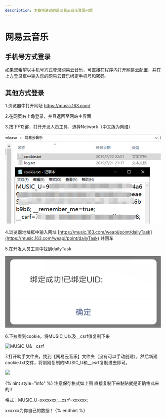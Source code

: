 ```yaml
---
description: 本章将讲述的是网易云音乐登录问题
---
```


# 网易云音乐

## 手机号方式登录

如果您希望以手机号方式登录网易云音乐，可直接在程序内打开网易云配置，并在上方登录框中输入您的网易云音乐绑定手机号和密码。

## 其他方式登录

1.浏览器中打开网址 https://music.163.com/

2.在网页右上角登录，并且返回至网站主界面

3.按下F12键，打开开发人员工具，选择Network（中文版为网络）

![Network](../.gitbook/assets/image%20%2815%29.png)

4.浏览器地址框中输入网址 [https://music.163.com/weapi/point/dailyTask](https://music.163.com/weapi/point/dailyTask) 并回车

5.在开发人员工具中找到dailyTask

![dailyTask](../.gitbook/assets/image%20%286%29.png)

6.下拉看到cookie，将MUSIC\_U以及\_\_csrf值复制下来

![MUSIC\_U&amp;\_\_csrf](../.gitbook/assets/image%20%2821%29.png)

7.打开助手文件夹，找到【网易云音乐】文件夹（没有可以手动创建），然后新建cookie.txt文件，将刚刚复制的MUSIC\_U和\_\_csrf复制进去即可。

![](../.gitbook/assets/image%20%2826%29.png)

{% hint style="info" %}
注意保存格式如上图 直接复制下来黏贴就是正确格式来的!!

格式：MUSIC\_U=xxxxxxx;\_\_csrf=xxxxxx;

xxxxxx为你自己的数据！
{% endhint %}





